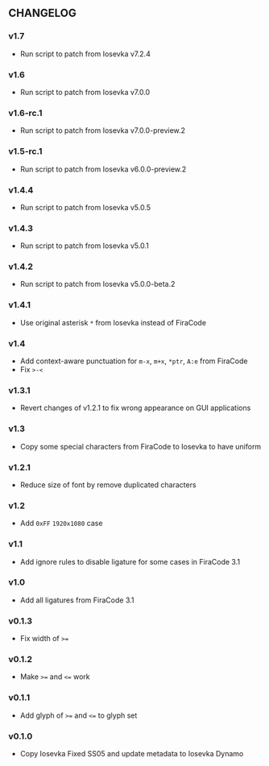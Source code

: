 ## CHANGELOG

### v1.7

* Run script to patch from Iosevka v7.2.4

### v1.6

* Run script to patch from Iosevka v7.0.0

### v1.6-rc.1

* Run script to patch from Iosevka v7.0.0-preview.2

### v1.5-rc.1

* Run script to patch from Iosevka v6.0.0-preview.2

### v1.4.4

* Run script to patch from Iosevka v5.0.5

### v1.4.3

* Run script to patch from Iosevka v5.0.1

### v1.4.2

* Run script to patch from Iosevka v5.0.0-beta.2

### v1.4.1

* Use original asterisk `*` from Iosevka instead of FiraCode

### v1.4

* Add context-aware punctuation for `m-x`, `m+x`, `*ptr`, `A:e` from FiraCode
* Fix `>-<`

### v1.3.1

* Revert changes of v1.2.1 to fix wrong appearance on GUI applications

### v1.3

* Copy some special characters from FiraCode to Iosevka to have uniform

### v1.2.1

* Reduce size of font by remove duplicated characters

### v1.2

* Add `0xFF` `1920x1080` case

### v1.1

* Add ignore rules to disable ligature for some cases in FiraCode 3.1

### v1.0

* Add all ligatures from FiraCode 3.1

### v0.1.3

* Fix width of `>=`

### v0.1.2

* Make `>=` and `<=` work

### v0.1.1

* Add glyph of `>=` and `<=` to glyph set

### v0.1.0

* Copy Iosevka Fixed SS05 and update metadata to Iosevka Dynamo
